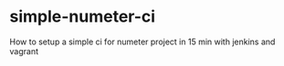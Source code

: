 simple-numeter-ci
=================

How to setup a simple ci for numeter project in 15 min with jenkins and vagrant
